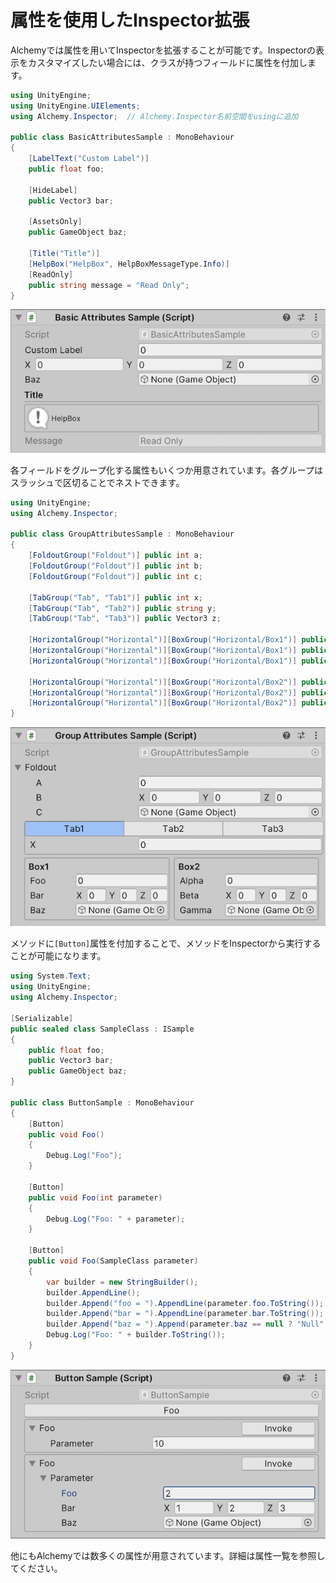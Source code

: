 # 属性を使用したInspector拡張

Alchemyでは属性を用いてInspectorを拡張することが可能です。Inspectorの表示をカスタマイズしたい場合には、クラスが持つフィールドに属性を付加します。

```cs
using UnityEngine;
using UnityEngine.UIElements;
using Alchemy.Inspector;  // Alchemy.Inspector名前空間をusingに追加

public class BasicAttributesSample : MonoBehaviour
{
    [LabelText("Custom Label")]
    public float foo;

    [HideLabel]
    public Vector3 bar;
    
    [AssetsOnly]
    public GameObject baz;

    [Title("Title")]
    [HelpBox("HelpBox", HelpBoxMessageType.Info)]
    [ReadOnly]
    public string message = "Read Only";
}
```

![img1](../../images/img1.png)

各フィールドをグループ化する属性もいくつか用意されています。各グループはスラッシュで区切ることでネストできます。

```cs
using UnityEngine;
using Alchemy.Inspector;

public class GroupAttributesSample : MonoBehaviour
{
    [FoldoutGroup("Foldout")] public int a;
    [FoldoutGroup("Foldout")] public int b;
    [FoldoutGroup("Foldout")] public int c;

    [TabGroup("Tab", "Tab1")] public int x;
    [TabGroup("Tab", "Tab2")] public string y;
    [TabGroup("Tab", "Tab3")] public Vector3 z;

    [HorizontalGroup("Horizontal")][BoxGroup("Horizontal/Box1")] public float foo;
    [HorizontalGroup("Horizontal")][BoxGroup("Horizontal/Box1")] public Vector3 bar;
    [HorizontalGroup("Horizontal")][BoxGroup("Horizontal/Box1")] public GameObject baz;

    [HorizontalGroup("Horizontal")][BoxGroup("Horizontal/Box2")] public float alpha;
    [HorizontalGroup("Horizontal")][BoxGroup("Horizontal/Box2")] public Vector3 beta;
    [HorizontalGroup("Horizontal")][BoxGroup("Horizontal/Box2")] public GameObject gamma;
}
```

![img2](../../images/img2.png)

メソッドに`[Button]`属性を付加することで、メソッドをInspectorから実行することが可能になります。

```cs
using System.Text;
using UnityEngine;
using Alchemy.Inspector;

[Serializable]
public sealed class SampleClass : ISample
{
    public float foo;
    public Vector3 bar;
    public GameObject baz;
}

public class ButtonSample : MonoBehaviour
{
    [Button]
    public void Foo()
    {
        Debug.Log("Foo");
    }

    [Button]
    public void Foo(int parameter)
    {
        Debug.Log("Foo: " + parameter);
    }

    [Button]
    public void Foo(SampleClass parameter)
    {
        var builder = new StringBuilder();
        builder.AppendLine();
        builder.Append("foo = ").AppendLine(parameter.foo.ToString());
        builder.Append("bar = ").AppendLine(parameter.bar.ToString());
        builder.Append("baz = ").Append(parameter.baz == null ? "Null" : parameter.baz.ToString());
        Debug.Log("Foo: " + builder.ToString());
    }
}
```

![img3](../../images/img3.png)

他にもAlchemyでは数多くの属性が用意されています。詳細は属性一覧を参照してください。